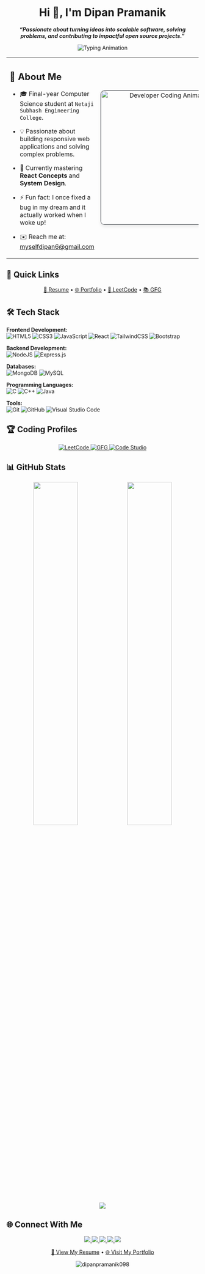 <h1 align="center">Hi 👋, I'm Dipan Pramanik</h1>
<p align="center">
  <i><b>“Passionate about turning ideas into scalable software, solving problems, and contributing to impactful open source projects.”</b></i>
</p>
<p align="center">
  <img src="https://readme-typing-svg.herokuapp.com?font=Fira+Code&size=24&duration=3000&pause=1000&center=true&vCenter=true&color=00F7FF&width=600&height=50&lines=Full+Stack+Web+Developer;DSA+Enthusiast;Tech+Explorer;Lifelong+Learner" alt="Typing Animation">
</p>

<table>
  <tr>
    <td width="60%" valign="top">
    
## 🚀 About Me

- 🎓 Final-year Computer Science student at `Netaji Subhash Engineering College`.  
- 💡 Passionate about building responsive web applications and solving complex problems.  
- 🌱 Currently mastering **React Concepts** and **System Design**.  
- ⚡ Fun fact: I once fixed a bug in my dream and it actually worked when I woke up!  
- ✉️ Reach me at: [myselfdipan6@gmail.com](mailto:myselfdipan6@gmail.com)  

    </td>
    <td width="40%" valign="center">
    <div align="center">
      <img 
        src="https://media.giphy.com/media/juua9i2c2fA0AIp2iq/giphy.gif" 
        alt="Developer Coding Animation" 
        width="350"
        style="
          border-radius: 10px;
          box-shadow: 0 4px 8px rgba(0,0,0,0.1);
          border: 1px solid #30363d;
          transition: all 0.3s ease;
        "
        onmouseover="this.style.transform='scale(1.03)'; this.style.boxShadow='0 8px 16px rgba(0,0,0,0.15)'"
        onmouseout="this.style.transform='scale(1)'; this.style.boxShadow='0 4px 8px rgba(0,0,0,0.1)'"
      >
    </div>
    </td>
  </tr>
</table>

## 🔗 Quick Links

<p align="center">
  <a href="https://drive.google.com/file/d/your-resume-id/view?usp=sharing" target="_blank">📄 Resume</a> •
  <a href="https://dipanpramanik.vercel.app/" target="_blank">🌐 Portfolio</a> •
  <a href="https://leetcode.com/Dipan_Pramanik/" target="_blank">🧠 LeetCode</a> •
  <a href="https://auth.geeksforgeeks.org/user/myselfdmf1g" target="_blank">📚 GFG</a>
</p>

## 🛠 Tech Stack

**Frontend Development:**  
![HTML5](https://img.shields.io/badge/html5-%23E34F26.svg?style=for-the-badge&logo=html5&logoColor=white)
![CSS3](https://img.shields.io/badge/css3-%231572B6.svg?style=for-the-badge&logo=css3&logoColor=white)
![JavaScript](https://img.shields.io/badge/javascript-%23323330.svg?style=for-the-badge&logo=javascript&logoColor=%23F7DF1E)
![React](https://img.shields.io/badge/react-%2320232a.svg?style=for-the-badge&logo=react&logoColor=%2361DAFB)
![TailwindCSS](https://img.shields.io/badge/tailwindcss-%2338B2AC.svg?style=for-the-badge&logo=tailwind-css&logoColor=white)
![Bootstrap](https://img.shields.io/badge/bootstrap-%23563D7C.svg?style=for-the-badge&logo=bootstrap&logoColor=white)

**Backend Development:**  
![NodeJS](https://img.shields.io/badge/node.js-6DA55F?style=for-the-badge&logo=node.js&logoColor=white)
![Express.js](https://img.shields.io/badge/express.js-%23404d59.svg?style=for-the-badge&logo=express&logoColor=%2361DAFB)

**Databases:**  
![MongoDB](https://img.shields.io/badge/MongoDB-%234ea94b.svg?style=for-the-badge&logo=mongodb&logoColor=white)
![MySQL](https://img.shields.io/badge/mysql-%2300f.svg?style=for-the-badge&logo=mysql&logoColor=white)

**Programming Languages:**  
![C](https://img.shields.io/badge/c-%2300599C.svg?style=for-the-badge&logo=c&logoColor=white)
![C++](https://img.shields.io/badge/c++-%2300599C.svg?style=for-the-badge&logo=c%2B%2B&logoColor=white)
![Java](https://img.shields.io/badge/java-%23ED8B00.svg?style=for-the-badge&logo=openjdk&logoColor=white)

**Tools:**  
![Git](https://img.shields.io/badge/git-%23F05033.svg?style=for-the-badge&logo=git&logoColor=white)
![GitHub](https://img.shields.io/badge/github-%23121011.svg?style=for-the-badge&logo=github&logoColor=white)
![Visual Studio Code](https://img.shields.io/badge/VS_Code-0078D4?style=for-the-badge&logo=visual%20studio%20code&logoColor=white)

## 🏆 Coding Profiles

<p align="center">
  <a href="https://leetcode.com/Dipan_Pramanik/" target="_blank">
    <img src="https://img.shields.io/badge/LeetCode-000000?style=for-the-badge&logo=LeetCode&logoColor=#d16c06" alt="LeetCode"/>
  </a>
  <a href="https://auth.geeksforgeeks.org/user/myselfdmf1g" target="_blank">
    <img src="https://img.shields.io/badge/GeeksforGeeks-298D46?style=for-the-badge&logo=geeksforgeeks&logoColor=white" alt="GFG"/>
  </a>
  <a href="https://www.naukri.com/code360/profile/Dipan" target="_blank">
    <img src="https://img.shields.io/badge/Coding_Ninjas-DD6620?style=for-the-badge&logo=codingninjas&logoColor=white" alt="Code Studio"/>
  </a>
</p>

## 📊 GitHub Stats

<p align="center">
  <img width="48%" src="https://github-readme-stats.vercel.app/api?username=dipanpramanik098&show_icons=true&theme=radical&hide_border=true&include_all_commits=true" />
  <img width="48%" src="https://github-readme-streak-stats.herokuapp.com/?user=dipanpramanik098&theme=radical&hide_border=true" />
</p>

<p align="center">
  <img src="https://github-readme-stats.vercel.app/api/top-langs/?username=dipanpramanik098&layout=compact&theme=radical&hide_border=true&langs_count=8" />
</p>

## 🌐 Connect With Me

<p align="center">
  <a href="https://www.linkedin.com/in/dipan-pramanik-3b929a25b/" target="_blank">
    <img src="https://img.shields.io/badge/LinkedIn-0077B5?style=for-the-badge&logo=linkedin&logoColor=white" />
  </a>
  <a href="https://twitter.com/dipan_pramanik7" target="_blank">
    <img src="https://img.shields.io/badge/Twitter-1DA1F2?style=for-the-badge&logo=twitter&logoColor=white" />
  </a>
  <a href="https://www.facebook.com/dipan.pramanik.1257/" target="_blank">
    <img src="https://img.shields.io/badge/Facebook-1877F2?style=for-the-badge&logo=facebook&logoColor=white" />
  </a>
  <a href="https://www.instagram.com/dipan_pramanik_/" target="_blank">
    <img src="https://img.shields.io/badge/Instagram-E4405F?style=for-the-badge&logo=instagram&logoColor=white" />
  </a>
  <a href="mailto:myselfdipan6@gmail.com" target="_blank">
    <img src="https://img.shields.io/badge/Gmail-D14836?style=for-the-badge&logo=gmail&logoColor=white" />
  </a>
</p>

<p align="center">
  <a href="https://drive.google.com/file/d/your-resume-id/view?usp=sharing" target="_blank">📄 View My Resume</a> • 
  <a href="https://dipanpramanik.vercel.app/" target="_blank">🌐 Visit My Portfolio</a>
</p>

<p align="center">
  <img src="https://komarev.com/ghpvc/?username=dipanpramanik098&label=Profile%20views&color=0e75b6&style=flat" alt="dipanpramanik098" />
</p>
